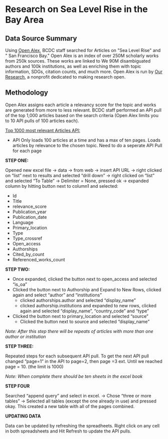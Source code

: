 # Research on Sea Level Rise in the Bay Area
## Data Source Summary
Using [Open Alex](https://openalex.org/works?page=1&filter=default.search%3A%22Sea%20Level%20Rise%22%20AND%20%22San%20Francisco%20Bay%22&view=list,report,api), BCDC staff searched for Articles on "Sea Level Rise" and " San Francisco Bay." Open Alex is an index of over 250M scholarly works from 250k sources. These works are linked to We 90M disambiguated authors and 100k institutions, as well as enriching them with topic information, SDGs, citation counts, and much more. Open Alex is run by [Our Research](https://ourresearch.org/), a nonprofit dedicated to making research open.

## Methodology
Open Alex assigns each article a relevancy score for the topic and works are generated from more to less relevant. BCDC staff performed an API pull of the top 1,000 articles based on the search criteria (Open Alex limits you to 10 API pulls of 100 articles each).  

[Top 1000 most relevant Articles API:](https://api.openalex.org/works?page=1&filter=default.search:%22Sea+Level+Rise%22+AND+%22San+Francisco+Bay%22&per_page=100) 

- API Only loads 100 articles at a time and has a max of ten pages. Loads articles by relevance to the chosen topic. Need to do a seperate API Pull for each page  

**STEP ONE:**

Opened new excel file -> data -> from web -> insert API URL -> right clicked on “list” next to results and selected “drill down” -> right clicked on “list” and selected “To Table” -> Delimiter = None, pressed ok -> expanded column by hitting button next to column1 and selected: 

- Id
- Title
- relevance_score
- Publication_year
- Publication_date
- Language
- Primary_location
- Type
- Type_crossref
- Open_access
- Authorships
- Cited_by_count
- Referenced_works_count

**STEP TWO:** 
- Once expanded, clicked the button next to open_access and selected “is_oa”
- Clicked the button next to Authorship and Expand to New Rows, clicked again and select “author” and “institutions” 
    - clicked authorships.author and selected “display_name"
    - clicked authorship.institutions and expanded to new rows, clicked again and selected “display_name”, “country_code” and “type” 
- Clicked the button next to primary_location and selected “source”
    - Clicked the button next to source and selected “display_name” 

*Note: After this step there will be repeats of articles with more than one author or institution*

**STEP THREE:**

Repeated steps for each subsequent API pull.  To get the next API pull changed “page=1” in the API to page=2, then page =3 ext. Until we reached page = 10. (the limit is 1000) 

*Note: When complete there should be ten sheets in the excel book*

**STEP FOUR**

Searched “append query” and select in excel. -> Chose “three or more tables” -> Selected all tables (except the one already in use) and pressed okay. This created a new table with all of the pages combined. 

**UPDATING DATA**

Data can be updated by refreshing the spreadheets. Right click on any cell in both spreadsheets and Hit Refresh to update the API pulls. 

